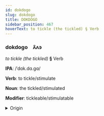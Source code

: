 ```yaml
---
id: dokdogo
slug: dokdogo
title: DOKDOGO
sidebar_position: 467
hoverText: to tickle (the tickled) § Verb
---
```


### dokdogo&emsp;<span kind="abugida">ʌ̑ʌꜿ</span>

*to tickle (the tickled)* **§** Verb

**IPA**: /ˈdɑk.dɑ.gɑ/

**Verb**: to tickle/stimulate

**Noun**: the tickled/stimulated

**Modifier**: tickleable/stimulatable

<details>
    <summary>Origin</summary>
    Arabic دَغْدَغَ daḡdaḡa /daɣ.da.ɣa/<br/>
    <em>Afroasiatic Language Family</em>
</details>